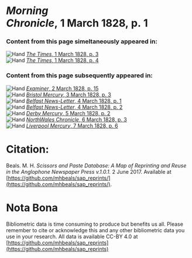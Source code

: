 # *Morning Chronicle*, 1 March 1828, p. 1  
  
### Content from this page simeltaneously appeared in:  
![Hand](http://scissorsandpaste.net/wp-content/uploads/2017/06/smallhandpointer.png) [*The Times*, 1 March 1828, p. 3](https://mhbeals.github.io/sap_html/The-Times/The-Times-1-March-1828-p-3)  
![Hand](http://scissorsandpaste.net/wp-content/uploads/2017/06/smallhandpointer.png) [*The Times*, 1 March 1828, p. 4](https://mhbeals.github.io/sap_html/The-Times/The-Times-1-March-1828-p-4)  
  
### Content from this page subsequently appeared in:  
![Hand](http://scissorsandpaste.net/wp-content/uploads/2017/06/smallhandpointer.png) [*Examiner*, 2 March 1828, p. 15](https://mhbeals.github.io/sap_html/Examiner/Examiner-2-March-1828-p-15)  
![Hand](http://scissorsandpaste.net/wp-content/uploads/2017/06/smallhandpointer.png) [*Bristol Mercury*, 3 March 1828, p. 3](https://mhbeals.github.io/sap_html/Bristol-Mercury/Bristol-Mercury-3-March-1828-p-3)  
![Hand](http://scissorsandpaste.net/wp-content/uploads/2017/06/smallhandpointer.png) [*Belfast News-Letter*, 4 March 1828, p. 1](https://mhbeals.github.io/sap_html/Belfast-News-Letter/Belfast-News-Letter-4-March-1828-p-1)  
![Hand](http://scissorsandpaste.net/wp-content/uploads/2017/06/smallhandpointer.png) [*Belfast News-Letter*, 4 March 1828, p. 2](https://mhbeals.github.io/sap_html/Belfast-News-Letter/Belfast-News-Letter-4-March-1828-p-2)  
![Hand](http://scissorsandpaste.net/wp-content/uploads/2017/06/smallhandpointer.png) [*Derby Mercury*, 5 March 1828, p. 2](https://mhbeals.github.io/sap_html/Derby-Mercury/Derby-Mercury-5-March-1828-p-2)  
![Hand](http://scissorsandpaste.net/wp-content/uploads/2017/06/smallhandpointer.png) [*NorthWales Chronicle*, 6 March 1828, p. 3](https://mhbeals.github.io/sap_html/NorthWales-Chronicle/NorthWales-Chronicle-6-March-1828-p-3)  
![Hand](http://scissorsandpaste.net/wp-content/uploads/2017/06/smallhandpointer.png) [*Liverpool Mercury*, 7 March 1828, p. 6](https://mhbeals.github.io/sap_html/Liverpool-Mercury/Liverpool-Mercury-7-March-1828-p-6)  


# Citation: 

Beals. M. H. *Scissors and Paste Database: A Map of Reprinting and Reuse in the Anglophone Newspaper Press v.1.0.1.* 2 June 2017. Available at [https://github.com/mhbeals/sap_reprints/](https://github.com/mhbeals/sap_reprints/). 

# Nota Bona

Bibliometric data is time consuming to produce but benefits us all. Please remember to cite or acknowledge this and any other bibliometric data you use in your research. All data is available CC-BY 4.0 at [https://github.com/mhbeals/sap_reprints](https://github.com/mhbeals/sap_reprints)